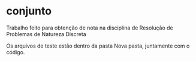 
# conjunto

Trabalho feito para obtenção de nota na disciplina de Resolução de Problemas de Natureza Discreta

Os arquivos de teste estão dentro da pasta Nova pasta, juntamente com o código.
